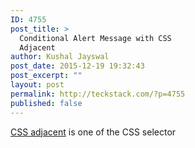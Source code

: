 ```yaml
---
ID: 4755
post_title: >
  Conditional Alert Message with CSS
  Adjacent
author: Kushal Jayswal
post_date: 2015-12-19 19:32:43
post_excerpt: ""
layout: post
permalink: http://teckstack.com/?p=4755
published: false
---
```

<a href="http://www.w3.org/TR/CSS21/selector.html#adjacent-selectors" target="_blank">CSS adjacent</a> is one of the CSS selector